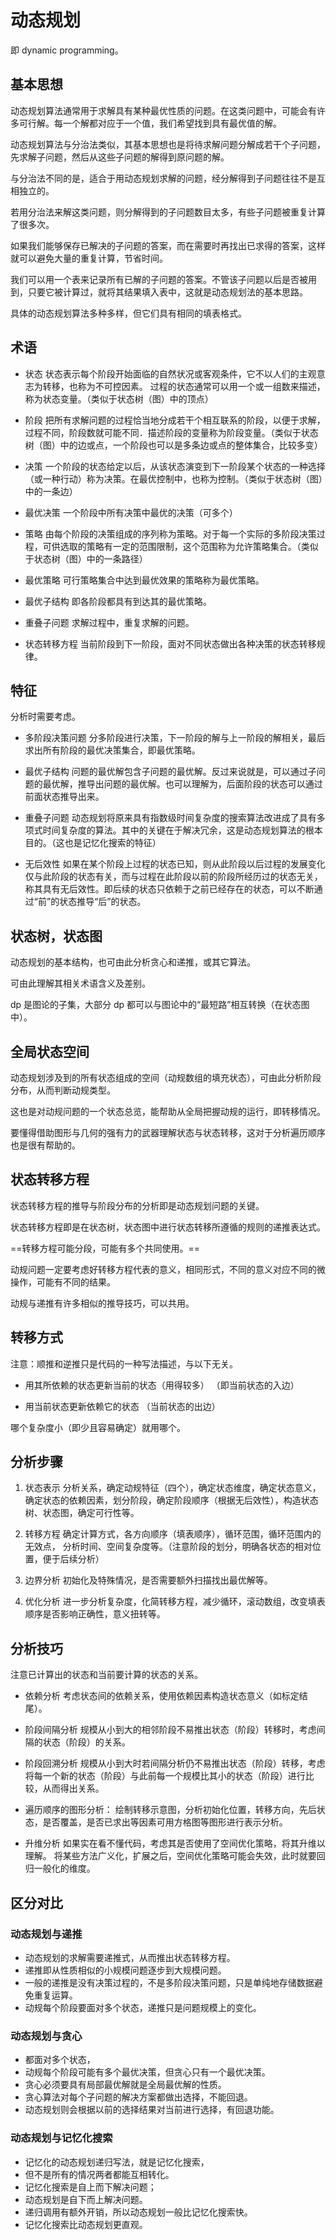 # 动态规划

即 dynamic programming。

## 基本思想

动态规划算法通常用于求解具有某种最优性质的问题。在这类问题中，可能会有许多可行解。每一个解都对应于一个值，我们希望找到具有最优值的解。

动态规划算法与分治法类似，其基本思想也是将待求解问题分解成若干个子问题，先求解子问题，然后从这些子问题的解得到原问题的解。

与分治法不同的是，适合于用动态规划求解的问题，经分解得到子问题往往不是互相独立的。

若用分治法来解这类问题，则分解得到的子问题数目太多，有些子问题被重复计算了很多次。

如果我们能够保存已解决的子问题的答案，而在需要时再找出已求得的答案，这样就可以避免大量的重复计算，节省时间。

我们可以用一个表来记录所有已解的子问题的答案。不管该子问题以后是否被用到，只要它被计算过，就将其结果填入表中，这就是动态规划法的基本思路。

具体的动态规划算法多种多样，但它们具有相同的填表格式。

## 术语

- 状态
	状态表示每个阶段开始面临的自然状况或客观条件，它不以人们的主观意志为转移，也称为不可控因素。
	过程的状态通常可以用一个或一组数来描述，称为状态变量。（类似于状态树（图）中的顶点）

- 阶段
	把所有求解问题的过程恰当地分成若干个相互联系的阶段，以便于求解，过程不同，阶段数就可能不同．描述阶段的变量称为阶段变量。（类似于状态树（图）中的边或点，一个阶段也可以是多条边或点的整体集合，比较多变）

- 决策
	一个阶段的状态给定以后，从该状态演变到下一阶段某个状态的一种选择（或一种行动）称为决策。在最优控制中，也称为控制。（类似于状态树（图）中的一条边）

- 最优决策
	一个阶段中所有决策中最优的决策（可多个）

- 策略
	由每个阶段的决策组成的序列称为策略。对于每一个实际的多阶段决策过程，可供选取的策略有一定的范围限制，这个范围称为允许策略集合。（类似于状态树（图）中的一条路径）

- 最优策略
	可行策略集合中达到最优效果的策略称为最优策略。

- 最优子结构
	即各阶段都具有到达其的最优策略。

- 重叠子问题
	求解过程中，重复求解的问题。

- 状态转移方程
	当前阶段到下一阶段，面对不同状态做出各种决策的状态转移规律。
## 特征

分析时需要考虑。

- 多阶段决策问题
	分多阶段进行决策，下一阶段的解与上一阶段的解相关，最后求出所有阶段的最优决策集合，即最优策略。

- 最优子结构
	问题的最优解包含子问题的最优解。反过来说就是，可以通过子问题的最优解，推导出问题的最优解。也可以理解为，后面阶段的状态可以通过前面状态推导出来。

- 重叠子问题
	动态规划将原来具有指数级时间复杂度的搜索算法改进成了具有多项式时间复杂度的算法。其中的关键在于解决冗余，这是动态规划算法的根本目的。（这也是记忆化搜索的特征）

- 无后效性
	如果在某个阶段上过程的状态已知，则从此阶段以后过程的发展变化仅与此阶段的状态有关，而与过程在此阶段以前的阶段所经历过的状态无关，称其具有无后效性。即后续的状态只依赖于之前已经存在的状态，可以不断通过“前”的状态推导“后”的状态。
## 状态树，状态图

动态规划的基本结构，也可由此分析贪心和递推，或其它算法。

可由此理解其相关术语含义及差别。

dp 是图论的子集，大部分 dp 都可以与图论中的“最短路”相互转换（在状态图中）。

## 全局状态空间

动态规划涉及到的所有状态组成的空间（动规数组的填充状态），可由此分析阶段分布，从而判断动规类型。

这也是对动规问题的一个状态总览，能帮助从全局把握动规的运行，即转移情况。

要懂得借助图形与几何的强有力的武器理解状态与状态转移，这对于分析遍历顺序也是很有帮助的。

## 状态转移方程

状态转移方程的推导与阶段分布的分析即是动态规划问题的关键。

状态转移方程即是在状态树，状态图中进行状态转移所遵循的规则的递推表达式。

==转移方程可能分段，可能有多个共同使用。==

动规问题一定要考虑好转移方程代表的意义，相同形式，不同的意义对应不同的微操作，可能有不同的结果。

动规与递推有许多相似的推导技巧，可以共用。

## 转移方式

注意：顺推和逆推只是代码的一种写法描述，与以下无关。

- 用其所依赖的状态更新当前的状态（用得较多）
	（即当前状态的入边）

- 用当前状态更新依赖它的状态
	（当前状态的出边）

哪个复杂度小（即少且容易确定）就用哪个。

## 分析步骤

1. 状态表示
	分析关系，确定动规特征（四个），确定状态维度，确定状态意义，确定状态的依赖因素，划分阶段，确定阶段顺序（根据无后效性），构造状态树、状态图，确定可行性等。

2. 转移方程
	确定计算方式，各方向顺序（填表顺序），循环范围，循环范围内的无效点，
	分析时间、空间复杂度等。（注意阶段的划分，明确各状态的相对位置，便于后续分析）

3. 边界分析
	初始化及特殊情况，是否需要额外扫描找出最优解等。

4. 优化分析
	进一步分析复杂度，化简转移方程，减少循环，滚动数组，改变填表顺序是否影响正确性，意义扭转等。
## 分析技巧

注意已计算出的状态和当前要计算的状态的关系。

- 依赖分析
	考虑状态间的依赖关系，使用依赖因素构造状态意义（如标定结尾）。

- 阶段间隔分析
	规模从小到大的相邻阶段不易推出状态（阶段）转移时，考虑间隔的状态（阶段）的关系。

- 阶段回溯分析
	规模从小到大时若间隔分析仍不易推出状态（阶段）转移，考虑将每一个新的状态（阶段）与此前每一个规模比其小的状态（阶段）进行比较，从而得出关系。

- 遍历顺序的图形分析：
	绘制转移示意图，分析初始化位置，转移方向，先后状态，是否覆盖，是否已求出等因素可用方格图等图形进行表示分析。

- 升维分析
	如果实在看不懂代码，考虑其是否使用了空间优化策略，将其升维以理解。
	将某些方法广义化，扩展之后，空间优化策略可能会失效，此时就要回归一般化的维度。

## 区分对比

### 动态规划与递推

- 动态规划的求解需要递推式，从而推出状态转移方程。
- 递推即从性质相似的小规模问题逐步到大规模问题。
- 一般的递推是没有决策过程的，不是多阶段决策问题，只是单纯地存储数据避免重复运算。
- 动规每个阶段要面对多个状态，递推只是问题规模上的变化。


### 动态规划与贪心

- 都面对多个状态，
- 动规每个阶段可能有多个最优决策，但贪心只有一个最优决策。
- 贪心必须要具有局部最优解就是全局最优解的性质。
- 贪心算法对每个子问题的解决方案都做出选择，不能回退。
- 动态规划则会根据以前的选择结果对当前进行选择，有回退功能。


### 动态规划与记忆化搜索

- 记忆化的动态规划递归写法，就是记忆化搜索，
- 但不是所有的情况两者都能互相转化。
- 记忆化搜索是自上而下解决问题；
- 动态规划是自下而上解决问题。
- 递归调用有额外开销，所以动态规划一般比记忆化搜索快。
- 记忆化搜索比动态规划更直观。